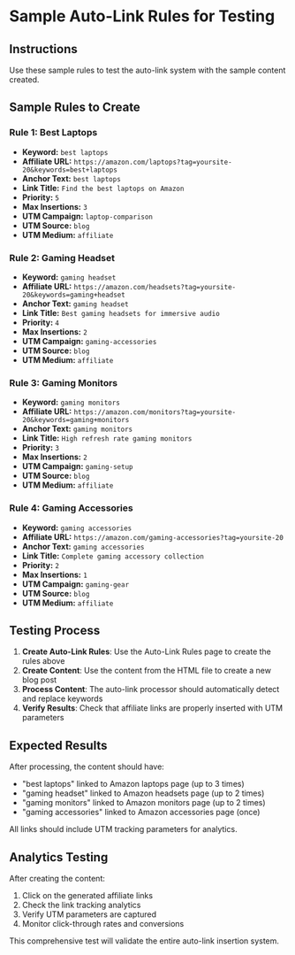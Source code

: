 # Sample Auto-Link Rules for Testing

## Instructions
Use these sample rules to test the auto-link system with the sample content created.

## Sample Rules to Create

### Rule 1: Best Laptops
- **Keyword:** `best laptops`
- **Affiliate URL:** `https://amazon.com/laptops?tag=yoursite-20&keywords=best+laptops`
- **Anchor Text:** `best laptops`
- **Link Title:** `Find the best laptops on Amazon`
- **Priority:** `5`
- **Max Insertions:** `3`
- **UTM Campaign:** `laptop-comparison`
- **UTM Source:** `blog`
- **UTM Medium:** `affiliate`

### Rule 2: Gaming Headset
- **Keyword:** `gaming headset`
- **Affiliate URL:** `https://amazon.com/headsets?tag=yoursite-20&keywords=gaming+headset`
- **Anchor Text:** `gaming headset`
- **Link Title:** `Best gaming headsets for immersive audio`
- **Priority:** `4`
- **Max Insertions:** `2`
- **UTM Campaign:** `gaming-accessories`
- **UTM Source:** `blog`
- **UTM Medium:** `affiliate`

### Rule 3: Gaming Monitors
- **Keyword:** `gaming monitors`
- **Affiliate URL:** `https://amazon.com/monitors?tag=yoursite-20&keywords=gaming+monitors`
- **Anchor Text:** `gaming monitors`
- **Link Title:** `High refresh rate gaming monitors`
- **Priority:** `3`
- **Max Insertions:** `2`
- **UTM Campaign:** `gaming-setup`
- **UTM Source:** `blog`
- **UTM Medium:** `affiliate`

### Rule 4: Gaming Accessories
- **Keyword:** `gaming accessories`
- **Affiliate URL:** `https://amazon.com/gaming-accessories?tag=yoursite-20`
- **Anchor Text:** `gaming accessories`
- **Link Title:** `Complete gaming accessory collection`
- **Priority:** `2`
- **Max Insertions:** `1`
- **UTM Campaign:** `gaming-gear`
- **UTM Source:** `blog`
- **UTM Medium:** `affiliate`

## Testing Process

1. **Create Auto-Link Rules**: Use the Auto-Link Rules page to create the rules above
2. **Create Content**: Use the content from the HTML file to create a new blog post
3. **Process Content**: The auto-link processor should automatically detect and replace keywords
4. **Verify Results**: Check that affiliate links are properly inserted with UTM parameters

## Expected Results

After processing, the content should have:
- "best laptops" linked to Amazon laptops page (up to 3 times)
- "gaming headset" linked to Amazon headsets page (up to 2 times)
- "gaming monitors" linked to Amazon monitors page (up to 2 times)
- "gaming accessories" linked to Amazon accessories page (once)

All links should include UTM tracking parameters for analytics.

## Analytics Testing

After creating the content:
1. Click on the generated affiliate links
2. Check the link tracking analytics
3. Verify UTM parameters are captured
4. Monitor click-through rates and conversions

This comprehensive test will validate the entire auto-link insertion system.